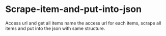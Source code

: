 # Scrape-item-and-put-into-json
Access url and get all items name the access url for each items, scrape all items and put into the json with same structure.
